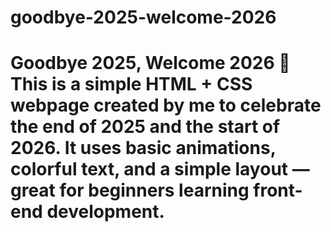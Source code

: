 # goodbye-2025-welcome-2026
# Goodbye 2025, Welcome 2026 🎉  This is a simple HTML + CSS webpage created by me to celebrate the end of 2025 and the start of 2026.  It uses basic animations, colorful text, and a simple layout — great for beginners learning front-end development.  
